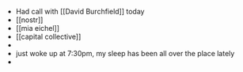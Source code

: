 - Had call with [[David Burchfield]] today
- [[nostr]]
- [[mia eichel]]
- [[capital collective]]
-
- just woke up at 7:30pm, my sleep has been all over the place lately
-